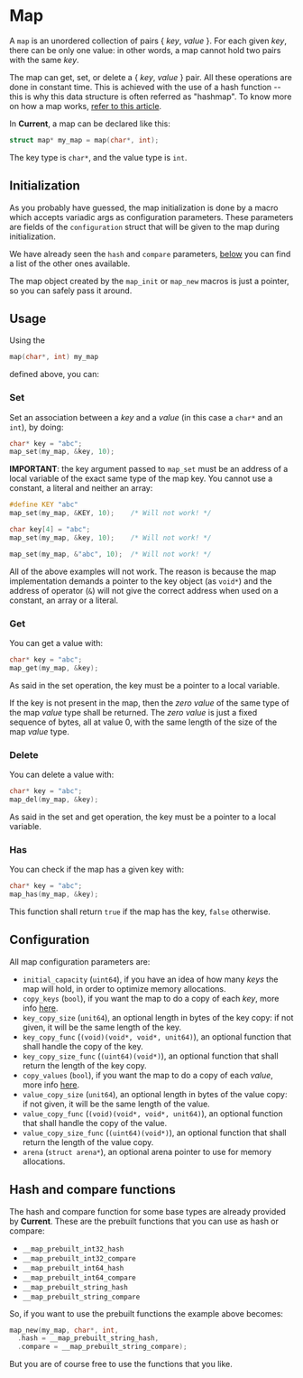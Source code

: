 # Map

A `map` is an unordered collection of pairs { *key*, *value* }.
For each given *key*, there can be only one value: in other words, a map cannot hold two
pairs with the same *key*.

The map can get, set, or delete a { *key*, *value* } pair. All these operations are done
in constant time. This is achieved with the use of a hash function -- this is why this
data structure is often referred as "hashmap". To know more on how a map works,
[refer to this article](https://benhoyt.com/writings/hash-table-in-c/).

In __Current__, a map can be declared like this:

```c
struct map* my_map = map(char*, int);
```

The key type is `char*`, and the value type is `int`.

## Initialization

As you probably have guessed, the map initialization is done by a macro which accepts
variadic args as configuration parameters. These parameters are fields of the
`configuration` struct that will be given to the map during initialization.

We have already seen the `hash` and `compare` parameters, [below](#configuration) you
can find a list of the other ones available.

The map object created by the `map_init` or `map_new` macros is just a pointer, so you
can safely pass it around.

## Usage

Using the

```c
map(char*, int) my_map
```

defined above, you can:

### Set

Set an association between a *key* and a *value* (in this case a `char*` and an
`int`), by doing:

```c
char* key = "abc";
map_set(my_map, &key, 10);
```

__IMPORTANT__: the key argument passed to `map_set` must be an address of a local
variable of the exact same type of the map key. You cannot use a constant, a literal and
neither an array:

```c
#define KEY "abc"
map_set(my_map, &KEY, 10);    /* Will not work! */

char key[4] = "abc";
map_set(my_map, &key, 10);    /* Will not work! */

map_set(my_map, &"abc", 10);  /* Will not work! */
```

All of the above examples will not work. The reason is because the map implementation
demands a pointer to the key object (as `void*`) and the address of operator (`&`) will
not give the correct address when used on a constant, an array or a literal.

### Get

You can get a value with:

```c
char* key = "abc";
map_get(my_map, &key);
```

As said in the set operation, the key must be a pointer to a local variable.

If the key is not present in the map, then the *zero value* of the same type of the
map *value* type shall be returned. The *zero value* is just a fixed sequence of bytes,
all at value 0, with the same length of the size of the map *value* type.

### Delete

You can delete a value with:

```c
char* key = "abc";
map_del(my_map, &key);
```

As said in the set and get operation, the key must be a pointer to a local variable.

### Has

You can check if the map has a given key with:

```c
char* key = "abc";
map_has(my_map, &key);
```

This function shall return `true` if the map has the key, `false` otherwise.

## Configuration

All map configuration parameters are:

  - `initial_capacity` (`uint64`), if you have an idea of how many *keys* the map will
    hold, in order to optimize memory allocations.
  - `copy_keys` (`bool`), if you want the map to do a copy of each *key*, more info
    [here](#copy-keys).
  - `key_copy_size` (`unit64`), an optional length in bytes of the key copy: if not
    given, it will be the same length of the key.
  - `key_copy_func` (`(void)(void*, void*, unit64)`), an optional function that shall
    handle the copy of the key.
  - `key_copy_size_func` (`(uint64)(void*)`), an optional function that shall return the
    length of the key copy.
  - `copy_values` (`bool`), if you want the map to do a copy of each *value*, more info
    [here](#copy-values).
  - `value_copy_size` (`unit64`), an optional length in bytes of the value copy: if not
    given, it will be the same length of the value.
  - `value_copy_func` (`(void)(void*, void*, unit64)`), an optional function that shall
    handle the copy of the value.
  - `value_copy_size_func` (`(uint64)(void*)`), an optional function that shall return
    the length of the value copy.
  - `arena` (`struct arena*`), an optional arena pointer to use for memory allocations.

## Hash and compare functions

The hash and compare function for some base types are already provided by __Current__.
These are the prebuilt functions that you can use as hash or compare:

  - `__map_prebuilt_int32_hash`
  - `__map_prebuilt_int32_compare`
  - `__map_prebuilt_int64_hash`
  - `__map_prebuilt_int64_compare`
  - `__map_prebuilt_string_hash`
  - `__map_prebuilt_string_compare`

So, if you want to use the prebuilt functions the example above becomes:

```c
map_new(my_map, char*, int,
  .hash = __map_prebuilt_string_hash,
  .compare = __map_prebuilt_string_compare);
```

But you are of course free to use the functions that you like.
